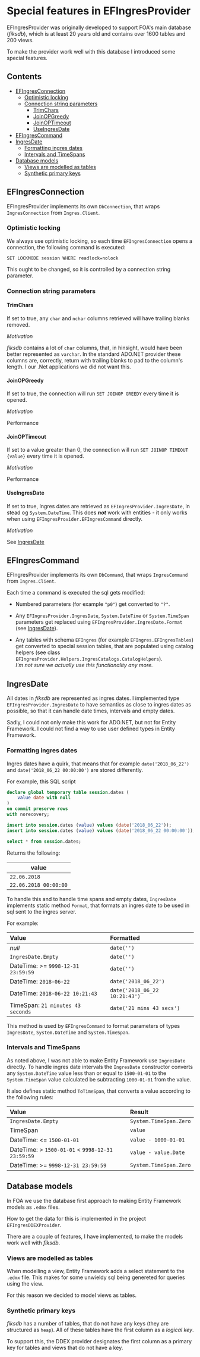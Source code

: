 # Special features in EFIngresProvider

EFIngresProvider was originally developed to support FOA's main database (_fiksdb_),
which is at least 20 years old and contains over 1600 tables and 200 views.

To make the provider work well with this database I introduced some special features.

## Contents

<!-- toc -->

- [EFIngresConnection](#efingresconnection)
  * [Optimistic locking](#optimistic-locking)
  * [Connection string parameters](#connection-string-parameters)
    + [TrimChars](#trimchars)
    + [JoinOPGreedy](#joinopgreedy)
    + [JoinOPTimeout](#joinoptimeout)
    + [UseIngresDate](#useingresdate)
- [EFIngresCommand](#efingrescommand)
- [IngresDate](#ingresdate)
  * [Formatting ingres dates](#formatting-ingres-dates)
  * [Intervals and TimeSpans](#intervals-and-timespans)
- [Database models](#database-models)
  * [Views are modelled as tables](#views-are-modelled-as-tables)
  * [Synthetic primary keys](#synthetic-primary-keys)

<!-- tocstop -->

## EFIngresConnection

EFIngresProvider implements its own `DbConnection`, that wraps `IngresConnection` from `Ingres.Client`.

### Optimistic locking

We always use optimistic locking, so each time `EFIngresConnection` opens a connection, the following
command is executed:

```
SET LOCKMODE session WHERE readlock=nolock
```

This ought to be changed, so it is controlled by a connection string parameter.

### Connection string parameters

#### TrimChars

If set to true, any `char` and `nchar` columns retrieved will have trailing blanks removed.

_Motivation_

_fiksdb_ contains a lot of `char` columns, that, in hinsight, would have been better represented
as `varchar`. In the standard ADO.NET provider these columns are, correctly, return with trailing
blanks to pad to the column's length. I our .Net applications we did not want this.

#### JoinOPGreedy

If set to true, the connection will run `SET JOINOP GREEDY` every time it is opened.

_Motivation_

Performance

#### JoinOPTimeout

If set to a value greater than 0, the connection will run `SET JOINOP TIMEOUT {value}` every time it is opened.

_Motivation_

Performance

#### UseIngresDate

If set to true, Ingres dates are retrieved as `EFIngresProvider.IngresDate`, in stead og `System.DateTime`.
This does **_not_** work with entities - it only works when using `EFIngresProvider.EFIngresCommand` directly.

_Motivation_

See [IngresDate](#ingresdate)

## EFIngresCommand

EFIngresProvider implements its own `DbCommand`, that wraps `IngresCommand` from `Ingres.Client`.

Each time a command is executed the sql gets modified:

* Numbered parameters (for example `"p0"`) get converted to `"?"`.

* Any `EFIngresProvider.IngresDate`, `System.DateTime` or `System.TimeSpan` parameters get replaced using
  `EFIngresProvider.IngresDate.Format` (see [IngresDate](#ingresdate)).

* Any tables with schema `EFIngres` (for example `EFIngres.EFIngresTables`) get converted to special session
  tables, that are populated using catalog helpers (see class `EFIngresProvider.Helpers.IngresCatalogs.CatalogHelpers`).   
  _I'm not sure we actually use this functionality any more._

## IngresDate

All dates in _fiksdb_ are represented as ingres dates. I implemented type `EFIngresProvider.IngresDate` to have
semantics as close to ingres dates as possible, so that it can handle date times, intervals and empty dates.

Sadly, I could not only make this work for ADO.NET, but not for Entity Framework. I could not find a way to use
user defined types in Entity Framework.

### Formatting ingres dates

Ingres dates have a quirk, that means that for example `date('2018_06_22')` and `date('2018_06_22 00:00:00')` are stored
differently.

For example, this SQL script

```sql
declare global temporary table session.dates (
    value date with null
)
on commit preserve rows
with norecovery;

insert into session.dates (value) values (date('2018_06_22'));
insert into session.dates (value) values (date('2018_06_22 00:00:00'));

select * from session.dates;
```

Returns the following:

| value                 |
| --------------------- |
| `22.06.2018`          |
| `22.06.2018 00:00:00` |

To handle this and to handle time spans and empty dates, `IngresDate` implements static method `Format`, that formats an ingres date to be used in sql sent to the ingres server.

For example:

| Value                              | Formatted                     |
| :--------------------------------- | :---------------------------- |
| _null_                             | `date('')`                    |
| `IngresDate.Empty`                 | `date('')`                    |
| DateTime: >= `9998-12-31 23:59:59` | `date('')`                    |
| DateTime: `2018-06-22`             | `date('2018_06_22')`          |
| DateTime: `2018-06-22 10:21:43`    | `date('2018_06_22 10:21:43')` |
| TimeSpan: `21 minutes 43 seconds`  | `date('21 mins 43 secs')`     |

This method is used by `EFIngresCommand` to format parameters of types `IngresDate`, `System.DateTime` and `System.TimeSpan`.

### Intervals and TimeSpans

As noted above, I was not able to make Entity Framework use `IngresDate` directly.
To handle ingres date intervals the `IngresDate` constructor converts any `System.DateTime` value less than or equal to `1500-01-01` to the
`System.TimeSpan` value calculated be subtracting `1000-01-01` from the value.

It also defines static method `ToTimeSpan`, that converts a value according to the following rules:

| Value                                            | Result                 |
| :----------------------------------------------- | :--------------------- |
| `IngresDate.Empty`                               | `System.TimeSpan.Zero` |
| TimeSpan                                         | `value`                |
| DateTime: <= `1500-01-01`                        | `value - 1000-01-01`   |
| DateTime: > `1500-01-01` < `9998-12-31 23:59:59` | `value - value.Date`   |
| DateTime: >= `9998-12-31 23:59:59`               | `System.TimeSpan.Zero` |

## Database models

In FOA we use the database first approach to making Entity Framework models as `.edmx` files.

How to get the data for this is implemented in the project `EFIngresDDEXProvider`.

There are a couple of features, I have implemented, to make the models work well with _fiksdb_.

### Views are modelled as tables

When modelling a view, Entity Framework adds a select statement to the `.edmx` file. This makes for
some unwieldy sql being genereted for queries using the view.

For this reason we decided to model views as tables.

### Synthetic primary keys

_fiksdb_ has a number of tables, that do not have any keys (they are structured as `heap`). All of these
tables have the first column as a _logical key_.

To support this, the DDEX provider designates the first column as a primary key for tables and views that do not have a key.
